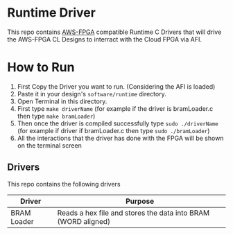 # Runtime Driver

This repo contains [AWS-FPGA](https://github.com/aws/aws-fpga) compatible Runtime C Drivers that will drive the AWS-FPGA CL Designs to interract with the Cloud FPGA via AFI.

# How to Run

1. First Copy the Driver you want to run. (Considering the AFI is loaded)
2. Paste it in your design's `software/runtime` directory.
3. Open Terminal in this directory.
4. First type `make driverName` (for example if the driver is bramLoader.c then type `make bramLoader`)
5. Then once the driver is compiled successfully type `sudo ./driverName` (for example if driver if bramLoader.c then type `sudo ./bramLoader`)
6. All the interactions that the driver has done with the FPGA will be shown on the terminal screen

## Drivers
This repo contains the following drivers

| Driver | Purpose |
| ------------- | ------------- |
| BRAM Loader | Reads a hex file and stores the data into BRAM (WORD aligned) |
